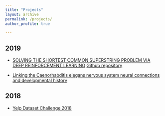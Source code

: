 ```yaml
---
title: "Projects"
layout: archive
permalink: /projects/
author_profile: true

---
```


## 2019
* [SOLVING THE SHORTEST COMMON
SUPERSTRING PROBLEM VIA DEEP REINFORCEMENT
LEARNING](/files/dldo_scsp_6-18.pdf)
[Github repository](https://github.com/rflperry/dl-scsp)

* [Linking the Caenorhabditis elegans nervous system
neural connections and developmental history](/files/C__elegans_lineages.pdf)

## 2018
* [Yelp Dataset Challenge 2018](https://rflperry.github.io/yelp_challenge2018/)
